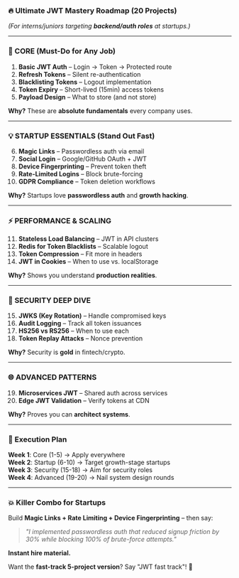 ### **🔥 Ultimate JWT Mastery Roadmap (20 Projects)**  
*(For interns/juniors targeting **backend/auth roles** at startups.)*  

---

### **🚀 CORE (Must-Do for Any Job)**  
1. **Basic JWT Auth** – Login → Token → Protected route  
2. **Refresh Tokens** – Silent re-authentication  
3. **Blacklisting Tokens** – Logout implementation  
4. **Token Expiry** – Short-lived (15min) access tokens  
5. **Payload Design** – What to store (and not store)  

**Why?** These are **absolute fundamentals** every company uses.  

---

### **💡 STARTUP ESSENTIALS (Stand Out Fast)**  
6. **Magic Links** – Passwordless auth via email  
7. **Social Login** – Google/GitHub OAuth + JWT  
8. **Device Fingerprinting** – Prevent token theft  
9. **Rate-Limited Logins** – Block brute-forcing  
10. **GDPR Compliance** – Token deletion workflows  

**Why?** Startups love **passwordless auth** and **growth hacking**.  

---

### **⚡ PERFORMANCE & SCALING**  
11. **Stateless Load Balancing** – JWT in API clusters  
12. **Redis for Token Blacklists** – Scalable logout  
13. **Token Compression** – Fit more in headers  
14. **JWT in Cookies** – When to use vs. localStorage  

**Why?** Shows you understand **production realities**.  

---

### **🔐 SECURITY DEEP DIVE**  
15. **JWKS (Key Rotation)** – Handle compromised keys  
16. **Audit Logging** – Track all token issuances  
17. **HS256 vs RS256** – When to use each  
18. **Token Replay Attacks** – Nonce prevention  

**Why?** Security is **gold** in fintech/crypto.  

---

### **🌐 ADVANCED PATTERNS**  
19. **Microservices JWT** – Shared auth across services  
20. **Edge JWT Validation** – Verify tokens at CDN  

**Why?** Proves you can **architect systems**.  

---

### **🎯 Execution Plan**  
**Week 1**: Core (1-5) → Apply everywhere  
**Week 2**: Startup (6-10) → Target growth-stage startups  
**Week 3**: Security (15-18) → Aim for security roles  
**Week 4**: Advanced (19-20) → Nail system design rounds  

---

### **💥 Killer Combo for Startups**  
Build **Magic Links + Rate Limiting + Device Fingerprinting** – then say:  
> *"I implemented passwordless auth that reduced signup friction by 30% while blocking 100% of brute-force attempts."*  

**Instant hire material.**  

Want the **fast-track 5-project version**? Say "JWT fast track"! 🚀